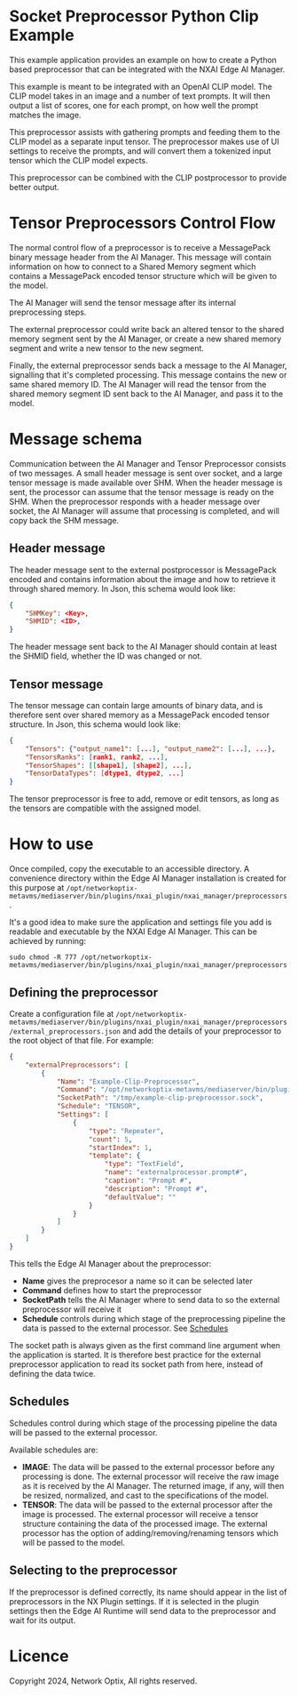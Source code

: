 Socket Preprocessor Python Clip Example
=========================

This example application provides an example on how to create a Python based preprocessor that can be integrated with the NXAI Edge AI Manager.

This example is meant to be integrated with an OpenAI CLIP model. The CLIP model takes in an image and a number of text prompts. It will then output a list of scores, one for each prompt, on how well the prompt matches the image.

This preprocessor assists with gathering prompts and feeding them to the CLIP model as a separate input tensor. The preprocessor makes use of UI settings to receive the prompts, and will convert them a tokenized input tensor which the CLIP model expects.

This preprocessor can be combined with the CLIP postprocessor to provide better output.

# Tensor Preprocessors Control Flow

The normal control flow of a preprocessor is to receive a MessagePack binary message header from the AI Manager. This message will contain information on how to connect to a Shared Memory segment which contains a MessagePack encoded tensor structure which will be given to the model.

The AI Manager will send the tensor message after its internal preprocessing steps.

The external preprocessor could write back an altered tensor to the shared memory segment sent by the AI Manager, or create a new shared memory segment and write a new tensor to the new segment. 

Finally, the external preprocessor sends back a message to the AI Manager, signalling that it's completed processing. This message contains the new or same shared memory ID. The AI Manager will read the tensor from the shared memory segment ID sent back to the AI Manager, and pass it to the model.

# Message schema

Communication between the AI Manager and Tensor Preprocessor consists of two messages. A small header message is sent over socket, and a large tensor message is made available over SHM. When the header message is sent, the processor can assume that the tensor message is ready on the SHM. When the preprocessor responds with a header message over socket, the AI Manager will assume that processing is completed, and will copy back the SHM message.

## Header message

The header message sent to the external postprocessor is MessagePack encoded and contains information about the image and how to retrieve it through shared memory. In Json, this schema would look like:

```json
{
    "SHMKey": <Key>,
    "SHMID": <ID>,
}
```

The header message sent back to the AI Manager should contain at least the SHMID field, whether the ID was changed or not.

## Tensor message

The tensor message can contain large amounts of binary data, and is therefore sent over shared memory as a MessagePack encoded tensor structure. In Json, this schema would look like:

```json
{
    "Tensors": {"output_name1": [...], "output_name2": [...], ...},
    "TensorsRanks": [rank1, rank2, ...],
    "TensorShapes": [[shape1], [shape2], ...],
    "TensorDataTypes": [dtype1, dtype2, ...]
}
```

The tensor preprocessor is free to add, remove or edit tensors, as long as the tensors are compatible with the assigned model.

# How to use

Once compiled, copy the executable to an accessible directory. A convenience directory within the Edge AI Manager installation is created for this purpose at `/opt/networkoptix-metavms/mediaserver/bin/plugins/nxai_plugin/nxai_manager/preprocessors`.

It's a good idea to make sure the application and settings file you add is readable and executable by the NXAI Edge AI Manager. This can be achieved by running:

```
sudo chmod -R 777 /opt/networkoptix-metavms/mediaserver/bin/plugins/nxai_plugin/nxai_manager/preprocessors
```

## Defining the preprocessor

Create a configuration file at `/opt/networkoptix-metavms/mediaserver/bin/plugins/nxai_plugin/nxai_manager/preprocessors/external_preprocessors.json` and add the details of your preprocessor to the root object of that file. For example: 

``` json
{
    "externalPreprocessors": [
        {
            "Name": "Example-Clip-Preprocessor",
            "Command": "/opt/networkoptix-metavms/mediaserver/bin/plugins/nxai_plugin/nxai_manager/preprocessors/preprocessor-python-clip-example",
            "SocketPath": "/tmp/example-clip-preprocessor.sock",
            "Schedule": "TENSOR",
            "Settings": [
                {
                    "type": "Repeater",
                    "count": 5,
                    "startIndex": 1,
                    "template": {
                        "type": "TextField",
                        "name": "externalprocessor.prompt#",
                        "caption": "Prompt #",
                        "description": "Prompt #",
                        "defaultValue": ""
                    }
                }
            ]
        }
    ]
}
```

This tells the Edge AI Manager about the preprocessor:
- **Name** gives the preprocesor a name so it can be selected later
- **Command** defines how to start the preprocessor
- **SocketPath** tells the AI Manager where to send data to so the external preprocessor will receive it
- **Schedule** controls during which stage of the preprocessing pipeline the data is passed to the external processor. See [Schedules](#schedules)

The socket path is always given as the first command line argument when the application is started. It is therefore best practice for the external preprocessor application to read its socket path from here, instead of defining the data twice.

## Schedules

Schedules control during which stage of the processing pipeline the data will be passed to the external processor.

Available schedules are:

- **IMAGE**: The data will be passed to the external processor before any processing is done. The external processor will receive the raw image as it is received by the AI Manager. 
The returned image, if any, will then be resized, normalized, and cast to the specifications of the model.
- **TENSOR**: The data will be passed to the external processor after the image is processed. The external processor will receive a tensor structure containing the data of the processed image. 
The external processor has the option of adding/removing/renaming tensors which will be passed to the model.


## Selecting to the preprocessor

If the preprocessor is defined correctly, its name should appear in the list of preprocessors in the NX Plugin settings. If it is selected in the plugin settings then the Edge AI Runtime will send data to the preprocessor and wait for its output.

# Licence

Copyright 2024, Network Optix, All rights reserved.